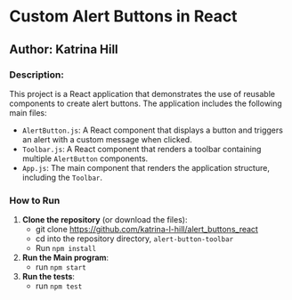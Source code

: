 # Custom Alert Buttons in React

## Author: Katrina Hill

### Description:
This project is a React application that demonstrates the use of reusable components to create alert buttons. The application includes the following main files:

- `AlertButton.js`: A React component that displays a button and triggers an alert with a custom message when clicked.
- `Toolbar.js`: A React component that renders a toolbar containing multiple `AlertButton` components.
- `App.js`: The main component that renders the application structure, including the `Toolbar`.

### How to Run
1. **Clone the repository** (or download the files):
   - git clone https://github.com/katrina-l-hill/alert_buttons_react
   - cd into the repository directory, `alert-button-toolbar`
   - Run `npm install`
2. **Run the Main program**:
   - run `npm start`
3. **Run the tests**:
   - run `npm test`